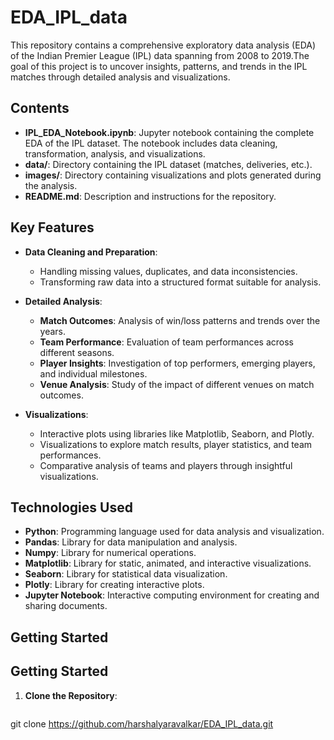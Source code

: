 # EDA_IPL_data
This repository contains a comprehensive exploratory data analysis (EDA) of the Indian Premier League (IPL) data spanning from 2008 to 2019.The goal of this project is to uncover insights, patterns, and trends in the IPL matches through detailed analysis and visualizations.

## Contents
- **IPL_EDA_Notebook.ipynb**: Jupyter notebook containing the complete EDA of the IPL dataset. The notebook includes data cleaning, transformation, analysis, and visualizations.
- **data/**: Directory containing the IPL dataset (matches, deliveries, etc.).
- **images/**: Directory containing visualizations and plots generated during the analysis.
- **README.md**: Description and instructions for the repository.

## Key Features
- **Data Cleaning and Preparation**:
  - Handling missing values, duplicates, and data inconsistencies.
  - Transforming raw data into a structured format suitable for analysis.

- **Detailed Analysis**:
  - **Match Outcomes**: Analysis of win/loss patterns and trends over the years.
  - **Team Performance**: Evaluation of team performances across different seasons.
  - **Player Insights**: Investigation of top performers, emerging players, and individual milestones.
  - **Venue Analysis**: Study of the impact of different venues on match outcomes.

- **Visualizations**:
  - Interactive plots using libraries like Matplotlib, Seaborn, and Plotly.
  - Visualizations to explore match results, player statistics, and team performances.
  - Comparative analysis of teams and players through insightful visualizations.

## Technologies Used

- **Python**: Programming language used for data analysis and visualization.
- **Pandas**: Library for data manipulation and analysis.
- **Numpy**: Library for numerical operations.
- **Matplotlib**: Library for static, animated, and interactive visualizations.
- **Seaborn**: Library for statistical data visualization.
- **Plotly**: Library for creating interactive plots.
- **Jupyter Notebook**: Interactive computing environment for creating and sharing documents.

## Getting Started

## Getting Started

1. **Clone the Repository**:
   ```bash
  git clone https://github.com/harshalyaravalkar/EDA_IPL_data.git 
